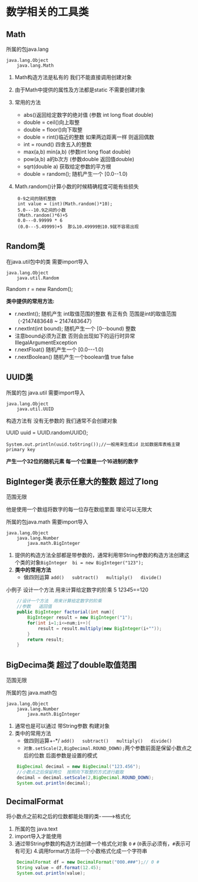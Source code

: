 # 数学相关的工具类

## Math

所属的包java.lang

```
java.lang.Object
    java.lang.Math
```

1. Math构造方法是私有的  我们不能直接调用创建对象
2. 由于Math中提供的属性及方法都是static  不需要创建对象
3. 常用的方法
    - abs()返回给定数字的绝对值    (参数 int long float double)
    - double = ceil()向上取整
    - double = floor()向下取整
    - double = rint()临近的整数 如果两边距离一样 则返回偶数
    - int = round()  四舍五入的整数
    - max(a,b)  min(a,b)    (参数int  long  float  double)
    - pow(a,b)  a的b次方  (参数double 返回值double)
    - sqrt(double a)  获取给定参数的平方根
    - double = random();	  随机产生一个     [0.0--1.0)
4. Math.random()计算小数的时候精确程度可能有些损失
   
        0-9之间的随机整数
        int value = (int)(Math.random()*10);
        5.0---10.9之间的小数
        (Math.random()*6)+5
        0.0---0.99999 * 6
        (0.0---5.49999)+5  那么10.49999到10.9就不容易出现


## Random类
 在java.util包中的类   需要import导入
```
java.lang.Object
    java.util.Random
```
Random r = new Random();

**类中提供的常用方法:**
 - r.nextInt();   随机产生 int取值范围的整数 有正有负 范围是int的取值范围（-2147483648 ~ 2147483647）
 - r.nextInt(int bound);   随机产生一个  [0--bound)  整数  
 - 注意bound必须为正数  否则会出现如下的运行时异常IllegalArgumentException
 - r.nextFloat()  随机产生一个 [0.0---1.0)
 - r.nextBoolean()   随机产生一个boolean值   true  false
  

## UUID类

 所属的包  java.util    需要import导入

```
java.lang.Object
    java.util.UUID
```
构造方法有  没有无参数的  我们通常不会创建对象

UUID uuid = UUID.randomUUID();

`System.out.println(uuid.toString());//一般用来生成id 比如数据库表格主键 primary key`

**产生一个32位的随机元素 每一个位置是一个16进制的数字**

## BigInteger类 表示任意大的整数 超过了long

范围无限

他是使用一个数组将数字的每一位存在数组里面 理论可以无限大

所属的包java.math  需要import导入

```
java.lang.Object
    java.lang.Number
        java.math.BigInteger
```

1. 提供的构造方法全部都是带参数的，通常利用带String参数的构造方法创建这个类的对象`BigInteger  bi = new BigInteger("123");`	
2. **类中的常用方法**
    - 做四则运算 `add()   subtract()   multiply()   divide()`

小例子   设计一个方法 用来计算给定数字的阶乘  5   1*2*3*4*5==120

```java
    //设计一个方法  用来计算给定数字的阶乘
    //参数   返回值
    public BigInteger factorial(int num){
        BigInteger result = new BigInteger("1");
        for(int i=1;i<=num;i++){
            result = result.multiply(new BigInteger(i+""));
        }
        return result;
    }
```
## BigDecima类  超过了double取值范围

范围无限

所属的包  java.math包

```
java.lang.Object
    java.lang.Number
        java.math.BigInteger
```
1. 通常也是可以通过 带String参数 构建对象
2. 类中的常用方法
	- 做四则运算+-*/  `add()   subtract()   multiply()   divide()`
	- `对象.setScale(2,BigDecimal.ROUND_DOWN);`两个参数前面是保留小数点之后的位数  后面参数是设置的模式
```java
    BigDecimal decimal = new BigDecimal("123.456");
    //小数点之后保留两位  按照向下取整的方式进行截取
    decimal = decimal.setScale(2,BigDecimal.ROUND_DOWN);
    System.out.println(decimal);
```

## DecimalFormat

将小数点之前和之后的位数都能处理的类---->格式化

1. 所属的包 java.text
2. import导入才能使用
3. 通过带String参数的构造方法创建一个格式化对象  `0`  `#`  (`0`表示必须有，`#`表示可有可无)
4.调用format方法将一个小数格式化成一个字符串
```java
    DecimalFormat df = new DecimalFormat("000.###");// 0 #
    String value = df.format(12.45);
    System.out.println(value);
```
